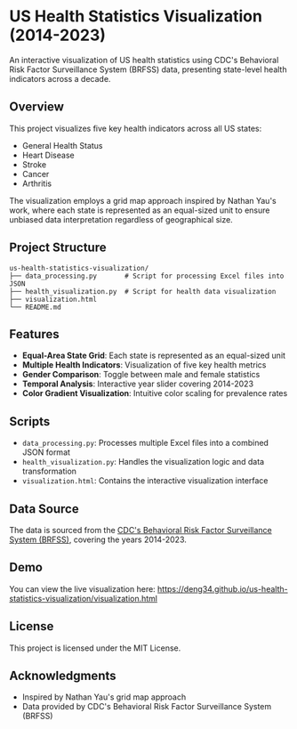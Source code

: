 # US Health Statistics Visualization (2014-2023)

An interactive visualization of US health statistics using CDC's Behavioral Risk Factor Surveillance System (BRFSS) data, presenting state-level health indicators across a decade.

## Overview

This project visualizes five key health indicators across all US states:
- General Health Status
- Heart Disease
- Stroke
- Cancer
- Arthritis

The visualization employs a grid map approach inspired by Nathan Yau's work, where each state is represented as an equal-sized unit to ensure unbiased data interpretation regardless of geographical size.

## Project Structure

```
us-health-statistics-visualization/
├── data_processing.py       # Script for processing Excel files into JSON
├── health_visualization.py  # Script for health data visualization
├── visualization.html
└── README.md
```

## Features

- **Equal-Area State Grid**: Each state is represented as an equal-sized unit
- **Multiple Health Indicators**: Visualization of five key health metrics
- **Gender Comparison**: Toggle between male and female statistics
- **Temporal Analysis**: Interactive year slider covering 2014-2023
- **Color Gradient Visualization**: Intuitive color scaling for prevalence rates

## Scripts

- `data_processing.py`: Processes multiple Excel files into a combined JSON format
- `health_visualization.py`: Handles the visualization logic and data transformation
- `visualization.html`: Contains the interactive visualization interface

## Data Source

The data is sourced from the [CDC's Behavioral Risk Factor Surveillance System (BRFSS)](https://www.cdc.gov/brfss/index.html), covering the years 2014-2023.

## Demo
You can view the live visualization here: https://deng34.github.io/us-health-statistics-visualization/visualization.html

## License

This project is licensed under the MIT License.

## Acknowledgments

- Inspired by Nathan Yau's grid map approach
- Data provided by CDC's Behavioral Risk Factor Surveillance System (BRFSS)
